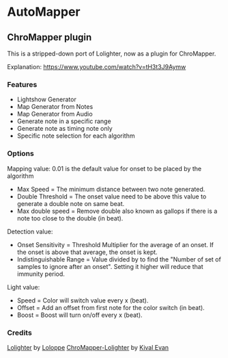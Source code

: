 # AutoMapper

## ChroMapper plugin

This is a stripped-down port of Lolighter, now as a plugin for ChroMapper.

Explanation: https://www.youtube.com/watch?v=tH3t3J9Aymw

### Features

-   Lightshow Generator
-   Map Generator from Notes
-   Map Generator from Audio
-   Generate note in a specific range
-   Generate note as timing note only
-   Specific note selection for each algorithm

### Options

Mapping value:
0.01 is the default value for onset to be placed by the algorithm
-   Max Speed = The minimum distance between two note generated.
-   Double Threshold = The onset value need to be above this value to generate a double note on same beat.
-   Max double speed = Remove double also known as gallops if there is a note too close to the double (in beat).

Detection value:
-   Onset Sensitivity = Threshold Multiplier for the average of an onset. If the onset is above that average, the onset is kept.
-   Indistinguishable Range = Value divided by to find the "Number of set of samples to ignore after an onset". Setting it higher will reduce that immunity period.

Light value:
-   Speed = Color will switch value every x (beat).
-   Offset = Add an offset from first note for the color switch (in beat).
-   Boost = Boost will turn on/off every x (beat).

### Credits

[Lolighter](https://github.com/Loloppe/Lolighter) by [Loloppe](https://github.com/Loloppe)
[ChroMapper-Lolighter](https://github.com/KivalEvan/ChroMapper-Lolighter) by [Kival Evan](https://github.com/KivalEvan/)
